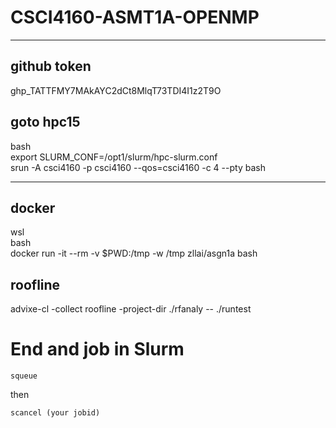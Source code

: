 # CSCI4160-ASMT1A-OPENMP

---
## github token

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

## goto hpc15

bash  
export SLURM_CONF=/opt1/slurm/hpc-slurm.conf  
srun -A csci4160 -p csci4160 --qos=csci4160 -c 4 --pty bash  

---
## docker 

wsl  
bash  
docker run -it --rm -v $PWD:/tmp -w /tmp zllai/asgn1a bash

## roofline

advixe-cl -collect roofline -project-dir ./rfanaly -- ./runtest  

# End and job in Slurm
```
squeue
```
then
```
scancel (your jobid)
```